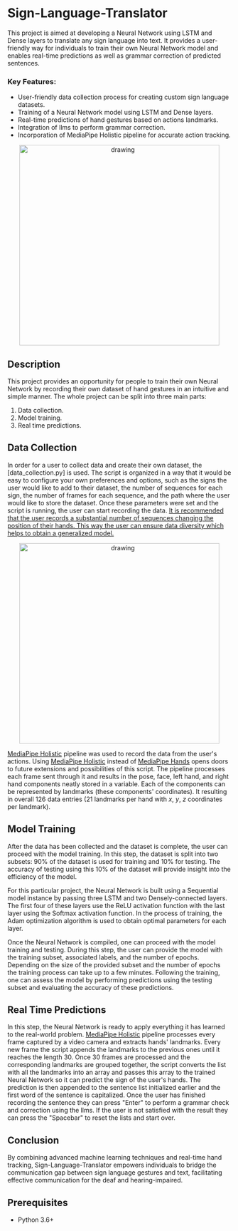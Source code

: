 # Sign-Language-Translator

This project is aimed at developing a Neural Network using LSTM and Dense layers to translate any sign language into text. It provides a user-friendly way for individuals to train their own Neural Network model and enables real-time predictions as well as grammar correction of predicted sentences. 

### Key Features:
* User-friendly data collection process for creating custom sign language datasets.
* Training of a Neural Network model using LSTM and Dense layers.
* Real-time predictions of hand gestures based on actions landmarks.
* Integration of llms to perform grammar correction.
* Incorporation of MediaPipe Holistic pipeline for accurate action tracking.

<p align="center"> <img src="img/1_1.gif" alt="drawing" width="450"/> </p>

## Description

This project provides an opportunity for people to train their own Neural Network by recording their own dataset of hand gestures in an intuitive and simple manner.
The whole project can be split into three main parts:
1. Data collection.
2. Model training.
3. Real time predictions.

## Data Collection

In order for a user to collect data and create their own dataset, the [data_collection.py] is used. The script is organized in a way that it would be easy to configure your own preferences and options, such as the signs the user would like to add to their dataset, the number of sequences for each sign, the number of frames for each sequence, and the path where the user would like to store the dataset. Once these parameters were set and the script is running, the user can start recording the data. <ins>It is recommended that the user records a substantial number of sequences changing the position of their hands. This way the user can ensure data diversity which helps to obtain a generalized model.</ins>

<p align="center"> <img src="img/1_2.gif" alt="drawing" width="450"/> </p>

[MediaPipe Holistic](https://github.com/google-ai-edge/mediapipe/blob/master/docs/solutions/holistic.md) pipeline was used to record the data from the user's actions. Using [MediaPipe Holistic](https://github.com/google-ai-edge/mediapipe/blob/master/docs/solutions/holistic.md) instead of [MediaPipe Hands](https://github.com/google-ai-edge/mediapipe/blob/master/docs/solutions/hands.md) opens doors to future extensions and possibilities of this script. The pipeline processes each frame sent through it and results in the pose, face, left hand, and right hand components neatly stored in a variable. Each of the components can be represented by landmarks (these components' coordinates). It resulting in overall 126 data entries (21 landmarks per hand with _x_, _y_, _z_ coordinates per landmark).

## Model Training

After the data has been collected and the dataset is complete, the user can proceed with the model training. In this step, the dataset is split into two subsets: 90% of the dataset is used for training and 10% for testing. The accuracy of testing using this 10% of the dataset will provide insight into the efficiency of the model.

For this particular project, the Neural Network is built using a Sequential model instance by passing three LSTM and two Densely-connected layers. The first four of these layers use the ReLU activation function with the last layer using the Softmax activation function. In the process of training, the Adam optimization algorithm is used to obtain optimal parameters for each layer.

Once the Neural Network is compiled, one can proceed with the model training and testing. During this step, the user can provide the model with the training subset, associated labels, and the number of epochs. Depending on the size of the provided subset and the number of epochs the training process can take up to a few minutes. Following the training, one can assess the model by performing predictions using the testing subset and evaluating the accuracy of these predictions.

## Real Time Predictions

In this step, the Neural Network is ready to apply everything it has learned to the real-world problem. [MediaPipe Holistic](https://github.com/google-ai-edge/mediapipe/blob/master/docs/solutions/holistic.md) pipeline processes every frame captured by a video camera and extracts hands' landmarks. Every new frame the script appends the landmarks to the previous ones until it reaches the length 30. Once 30 frames are processed and the corresponding landmarks are grouped together, the script converts the list with all the landmarks into an array and passes this array to the trained Neural Network so it can predict the sign of the user's hands. The prediction is then appended to the sentence list initialized earlier and the first word of the sentence is capitalized. Once the user has finished recording the sentence they can press "Enter" to perform a grammar check and correction using the llms. If the user is not satisfied with the result they can press the "Spacebar" to reset the lists and start over.

## Conclusion

By combining advanced machine learning techniques and real-time hand tracking, Sign-Language-Translator empowers individuals to bridge the communication gap between sign language gestures and text, facilitating effective communication for the deaf and hearing-impaired.

## Prerequisites
* Python 3.6+
